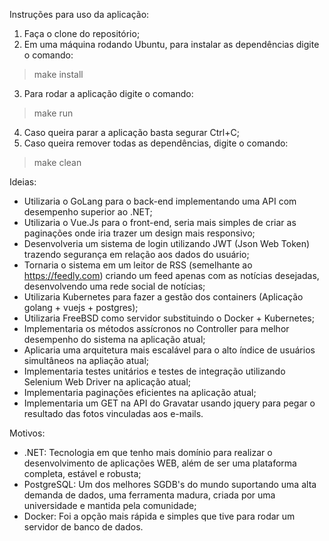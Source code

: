 Instruções para uso da aplicação:
  1. Faça o clone do repositório;
  2. Em uma máquina rodando Ubuntu, para instalar as dependências digite o comando: 
> make install
  3. Para rodar a aplicação digite o comando:
> make run
  4. Caso queira parar a aplicação basta segurar Ctrl+C;
  5. Caso queira remover todas as dependências, digite o comando:
> make clean

Ideias:
  - Utilizaria o GoLang para o back-end implementando uma API com desempenho superior ao .NET;
  - Utilizaria o Vue.Js para o front-end, seria mais simples de criar as paginações onde iria trazer um design mais responsivo;
  - Desenvolveria um sistema de login utilizando JWT (Json Web Token) trazendo segurança em relação aos dados do usuário;
  - Tornaria o sistema em um leitor de RSS (semelhante ao https://feedly.com) criando um feed apenas com as notícias desejadas, desenvolvendo uma rede social de         notícias;
  - Utilizaria Kubernetes para fazer a gestão dos containers (Aplicação golang + vuejs + postgres);
  - Utilizaria FreeBSD como servidor substituindo o Docker + Kubernetes;
  - Implementaria os métodos assícronos no Controller para melhor desempenho do sistema na aplicação atual;
  - Aplicaria uma arquitetura mais escalável para o alto índice de usuários simultâneos na apliação atual;
  - Implementaria testes unitários e testes de integração utilizando Selenium Web Driver na aplicação atual;
  - Implementaria paginações eficientes na aplicação atual;
  - Implementaria um GET na API do Gravatar usando jquery para pegar o resultado das fotos vinculadas aos e-mails.

Motivos:
  - .NET: Tecnologia em que tenho mais domínio para realizar o desenvolvimento de aplicações WEB, além de ser uma plataforma completa, estável e robusta;
  - PostgreSQL: Um dos melhores SGDB's do mundo suportando uma alta demanda de dados, uma ferramenta madura, criada por uma universidade e mantida pela comunidade;
  - Docker: Foi a opção mais rápida e simples que tive para rodar um servidor de banco de dados.
